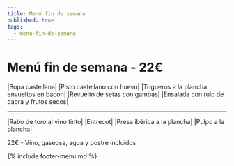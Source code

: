 ```yaml
---
title: Menú fin de semana
published: true
tags:
  - menu-fin-de-semana
---
```


# Menú fin de semana - 22€

|Sopa castellana|
|Pisto castellano con huevo|
|Trigueros a la plancha envueltos en bacon|
|Revuelto de setas con gambas|
|Ensalada con rulo de cabra y frutos secos|

------

|Rabo de toro al vino tinto|
|Entrecot|
|Presa ibérica a la plancha|
|Pulpo a la plancha|


22€ - Vino, gaseosa, agua y postre incluidos

{% include footer-menu.md %}
